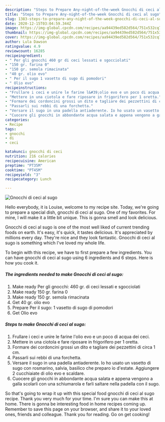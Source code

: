 ```yaml
---
description: "Steps to Prepare Any-night-of-the-week Gnocchi di ceci al sugo"
title: "Steps to Prepare Any-night-of-the-week Gnocchi di ceci al sugo"
slug: 1383-steps-to-prepare-any-night-of-the-week-gnocchi-di-ceci-al-sugo
date: 2020-12-15T03:04:59.344Z
image: https://img-global.cpcdn.com/recipes/aa94439ed582d564/751x532cq70/gnocchi-di-ceci-al-sugo-recipe-main-photo.jpg
thumbnail: https://img-global.cpcdn.com/recipes/aa94439ed582d564/751x532cq70/gnocchi-di-ceci-al-sugo-recipe-main-photo.jpg
cover: https://img-global.cpcdn.com/recipes/aa94439ed582d564/751x532cq70/gnocchi-di-ceci-al-sugo-recipe-main-photo.jpg
author: Lula Dawson
ratingvalue: 4.9
reviewcount: 16285
recipeingredient:
- " Per gli gnocchi 460 gr di ceci lessati e sgocciolati"
- "150 gr. farina 0"
- "150 gr. semola rimacinata"
- "40 gr. olio evo"
- " Per il sugo 1 vasetto di sugo di pomodori"
- " Olio evo"
recipeinstructions:
- "Frullare i ceci e unire le farine l&#39;olio evo e un poco di acqua dei ceci."
- "Mettere in una ciotola e fare riposare in frigorifero per 1 oretta."
- "Formare dei cordoncini grossi un dito e tagliare dei pezzettini di circa 1 cm."
- "Passarli sui rebbi di una forchetta."
- "Versare il sugo in una padella antiaderente. Io ho usato un vasetto di sugo con rosmarino, salvia, basilico che preparo io d&#39;estate. Aggiungere 2 cucchiaiate di olio evo e scaldare."
- "Cuocere gli gnocchi in abbondante acqua salata e appena vengono a galla scolarli con una schiumarola e farli saltare nella padella con il sugo."
categories:
- Recipe
tags:
- gnocchi
- di
- ceci

katakunci: gnocchi di ceci 
nutrition: 216 calories
recipecuisine: American
preptime: "PT35M"
cooktime: "PT45M"
recipeyield: "3"
recipecategory: Lunch

---
```



![Gnocchi di ceci al sugo](https://img-global.cpcdn.com/recipes/aa94439ed582d564/751x532cq70/gnocchi-di-ceci-al-sugo-recipe-main-photo.jpg)

Hello everybody, it is Louise, welcome to my recipe site. Today, we're going to prepare a special dish, gnocchi di ceci al sugo. One of my favorites. For mine, I will make it a little bit unique. This is gonna smell and look delicious.



Gnocchi di ceci al sugo is one of the most well liked of current trending foods on earth. It's easy, it's quick, it tastes delicious. It's appreciated by millions every day. They're nice and they look fantastic. Gnocchi di ceci al sugo is something which I've loved my whole life.


To begin with this recipe, we have to first prepare a few ingredients. You can have gnocchi di ceci al sugo using 6 ingredients and 6 steps. Here is how you cook it.

<!--inarticleads1-->

##### The ingredients needed to make Gnocchi di ceci al sugo:

1. Make ready  Per gli gnocchi: 460 gr. di ceci lessati e sgocciolati
1. Make ready 150 gr. farina 0
1. Make ready 150 gr. semola rimacinata
1. Get 40 gr. olio evo
1. Prepare  Per il sugo: 1 vasetto di sugo di pomodori
1. Get  Olio evo




<!--inarticleads2-->

##### Steps to make Gnocchi di ceci al sugo:

1. Frullare i ceci e unire le farine l&#39;olio evo e un poco di acqua dei ceci.
1. Mettere in una ciotola e fare riposare in frigorifero per 1 oretta.
1. Formare dei cordoncini grossi un dito e tagliare dei pezzettini di circa 1 cm.
1. Passarli sui rebbi di una forchetta.
1. Versare il sugo in una padella antiaderente. Io ho usato un vasetto di sugo con rosmarino, salvia, basilico che preparo io d&#39;estate. Aggiungere 2 cucchiaiate di olio evo e scaldare.
1. Cuocere gli gnocchi in abbondante acqua salata e appena vengono a galla scolarli con una schiumarola e farli saltare nella padella con il sugo.




So that's going to wrap it up with this special food gnocchi di ceci al sugo recipe. Thank you very much for your time. I'm sure you can make this at home. There is gonna be interesting food in home recipes coming up. Remember to save this page on your browser, and share it to your loved ones, friends and colleague. Thank you for reading. Go on get cooking!
